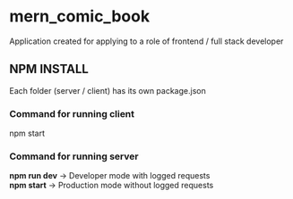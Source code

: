 # mern_comic_book
Application created for applying to a role of frontend / full stack developer

## NPM INSTALL
Each folder (server / client) has its own package.json

### Command for running client
npm start

### Command for running server
**npm run dev** -> Developer mode with logged requests  
**npm start** -> Production mode without logged requests
